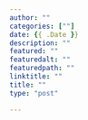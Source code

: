 ```yaml
---
author: ""
categories: [""]
date: {{ .Date }}
description: ""
featured: ""
featuredalt: ""
featuredpath: ""
linktitle: ""
title: ""
type: "post"

---
```

